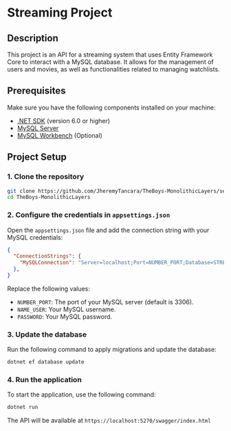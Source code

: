 # Streaming Project

## Description
This project is an API for a streaming system that uses Entity Framework Core to interact with a MySQL database. It allows for the management of users and movies, as well as functionalities related to managing watchlists.

## Prerequisites
Make sure you have the following components installed on your machine:

- [.NET SDK](https://dotnet.microsoft.com/download) (version 6.0 or higher)
- [MySQL Server](https://dev.mysql.com/downloads/mysql/)
- [MySQL Workbench](https://dev.mysql.com/downloads/workbench/) (Optional)

## Project Setup

### 1. Clone the repository
  ```bash
  git clone https://github.com/JheremyTancara/TheBoys-MonolithicLayers/settings/access?guidance_task=
  cd TheBoys-MonolithicLayers
  ```

### 2. Configure the credentials in `appsettings.json`

  Open the `appsettings.json` file and add the connection string with your MySQL credentials:

  ```json
  {
    "ConnectionStrings": {
      "MySQLConnection": "Server=localhost;Port=NUMBER_PORT;Database=STREAMING_PROJECT;User Id=NAME_USER;Password=PASSWORD"
    },
  }
  ```

Replace the following values:
- `NUMBER_PORT`: The port of your MySQL server (default is 3306).
- `NAME_USER`: Your MySQL username.
- `PASSWORD`: Your MySQL password.

### 3. Update the database

Run the following command to apply migrations and update the database:

```bash
dotnet ef database update
```

### 4. Run the application

To start the application, use the following command:

```bash
dotnet run
```

The API will be available at `https://localhost:5270/swagger/index.html` 